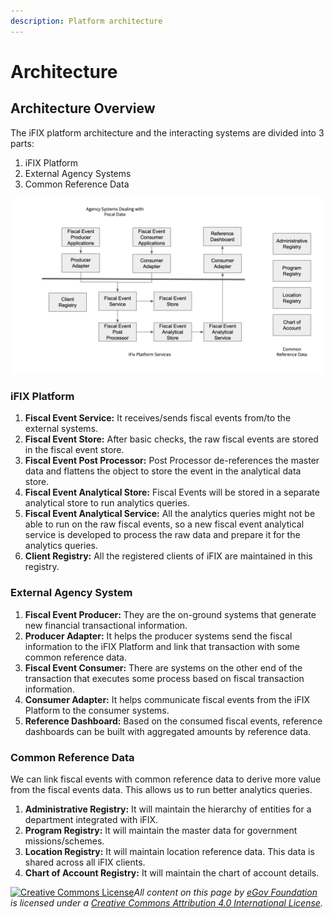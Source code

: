 ```yaml
---
description: Platform architecture
---
```


# Architecture

## Architecture Overview

The iFIX platform architecture and the interacting systems are divided into 3 parts:

1. iFIX Platform
2. External Agency Systems
3. Common Reference Data

<div align="left">

<img src="../../.gitbook/assets/image (98).png" alt="">

</div>

### iFIX Platform

1. **Fiscal Event Service:** It receives/sends fiscal events from/to the external systems.&#x20;
2. **Fiscal Event Store:** After basic checks, the raw fiscal events are stored in the fiscal event store.&#x20;
3. **Fiscal Event Post Processor:** Post Processor de-references the master data and flattens the object to store the event in the analytical data store.&#x20;
4. **Fiscal Event Analytical Store:** Fiscal Events will be stored in a separate analytical store to run analytics queries.&#x20;
5. **Fiscal Event Analytical Service:** All the analytics queries might not be able to run on the raw fiscal events, so a new fiscal event analytical service is developed to process the raw data and prepare it for the analytics queries.&#x20;
6. **Client Registry:** All the registered clients of iFIX are maintained in this registry.&#x20;

### External Agency System

1. **Fiscal Event Producer:** They are the on-ground systems that generate new financial transactional information.&#x20;
2. **Producer Adapter:** It helps the producer systems send the fiscal information to the iFIX Platform and link that transaction with some common reference data.&#x20;
3. **Fiscal Event Consumer:** There are systems on the other end of the transaction that executes some process based on fiscal transaction information.&#x20;
4. **Consumer Adapter:** It helps communicate fiscal events from the iFIX Platform to the consumer systems.&#x20;
5. **Reference Dashboard:** Based on the consumed fiscal events, reference dashboards can be built with aggregated amounts by reference data.&#x20;

### Common Reference Data

We can link fiscal events with common reference data to derive more value from the fiscal events data. This allows us to run better analytics queries.&#x20;

1. **Administrative Registry:** It will maintain the hierarchy of entities for a department integrated with iFIX. &#x20;
2. **Program Registry:** It will maintain the master data for government missions/schemes.&#x20;
3. **Location Registry:** It will maintain location reference data. This data is shared across all iFIX clients.&#x20;
4. **Chart of Account Registry:** It will maintain the chart of account details.&#x20;



[![Creative Commons License](https://i.creativecommons.org/l/by/4.0/80x15.png)_​_](http://creativecommons.org/licenses/by/4.0/)_All content on this page by_ [_eGov Foundation_](https://egov.org.in/) _is licensed under a_ [_Creative Commons Attribution 4.0 International License_](http://creativecommons.org/licenses/by/4.0/)_._

